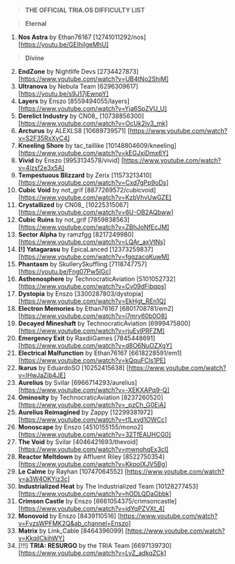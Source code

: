 > **THE OFFICIAL TRIA.OS DIFFICULTY LIST**

> **Eternal**
1. **Nos Astra** by Ethan76167 [12741011292/nos] [https://youtu.be/GEIhjIgeMhU]

> **Divine**
2. **EndZone** by Nightlife Devs [2734427873] [https://www.youtube.com/watch?v=UB4tNo2ShjM] 
3. **Ultranova** by Nebula Team [6296309617] [https://youtu.be/s9J17jEwnpY]
4. **Layers** by Enszo [8559494055/layers] [https://www.youtube.com/watch?v=Yja6SpZVU_U]
5. **Derelict Industry** by CN08_ [10738856300] [https://www.youtube.com/watch?v=OcUk2iv3_mk]
6. **Arcturus** by ALEXLS8 [10689739571] [https://www.youtube.com/watch?v=S2F35RxXvC4]
7. **Kneeling Shore** by tac_taillike [10148804609/kneeling] [https://www.youtube.com/watch?v=kEGJxiDmx6Y]
8. **Vivid** by Enszo [9953134578/vivid] [https://www.youtube.com/watch?v=4lzsf2e3x5A]
9. **Tempestuous Blizzard** by Zerix [11573213410] [https://www.youtube.com/watch?v=Cxd7gPp9oDs]
10. **Cubic Void** by not_grif [8877269572/cubicvoid] [https://www.youtube.com/watch?v=KzbVhvUwGZE]
11. **Crystallized** by CN08_ [10225315067] [https://www.youtube.com/watch?v=6U-OB2AQbww]
12. **Cubic Ruins** by not_grif [7859838563] [https://www.youtube.com/watch?v=ZBhJoNfEcJM]
13. **Sector Alpha** by ramzfgg [8217249980] [https://www.youtube.com/watch?v=LQAr_axVtNs]
14. **[!] Yatagarasu** by EpicaLanced [12373259837] [https://www.youtube.com/watch?v=fggzacqKuwM]
15. **Phantasm** by SkullerySkuffling [7118747757] [https://youtu.be/Fng07Pw5IGc]
16. **Asthenosphere** by TechnocraticAviation [5101052732] [https://www.youtube.com/watch?v=Cv09dFibqps]
17. **Dystopia** by Enszo [3300287803/dystopia] [https://www.youtube.com/watch?v=EkHgt_REn1Q]
18. **Electron Memories** by Ethan76167 [6801708781/em2] [https://www.youtube.com/watch?v=i7mry60b0O8] 
19. **Decayed Mineshaft** by TechnocraticAviation [6999475800] [https://www.youtube.com/watch?v=rjuEvIPRFZM]
20. **Emergency Exit** by RaxdiiGames [7845448691] [https://www.youtube.com/watch?v=d8O6NuOZXgY]
21. **Electrical Malfunction** by Ethan76167 [6618228591/em1] [https://www.youtube.com/watch?v=kQquFCls1PE]
22. **Ikarus** by EduardoSO [10252415638] [https://www.youtube.com/watch?v=IHwJaZib4JE]
23. **Aurelius** by Svilar [6966714293/aurelius] [https://www.youtube.com/watch?v=-XEKXAPq9-Q] 
24. **Ominosity** by TechnocraticAviation [8237260520] [https://www.youtube.com/watch?v=_pzCh_G0EjA]
25. **Aurelius Reimagined** by Zappy [12299381972] [https://www.youtube.com/watch?v=t1Lxvd1OWCc]
26. **Monoscape** by Enszo [4510155155/mono2] [https://www.youtube.com/watch?v=32TfEAUHCG0] 
27. **The Void** by Svilar [4046421693/thevoid] [https://www.youtube.com/watch?v=mwnohqEx3cI]
28. **Reactor Meltdown** by Affluent Riley [8522750354] [https://www.youtube.com/watch?v=KkpoIXJV5Bg]
29. **Le Calme** by Rayhan [10747064552] [https://www.youtube.com/watch?v=a3W4OKYjz3c]
30. **Industrialized Heat** by The Industrialized Team [10128277453] [https://www.youtube.com/watch?v=hODLQDaGbbk] 
31. **Crimson Castle** by Enszo [6661054375/crimsoncastle] [https://www.youtube.com/watch?v=jdYqPZVXt_4]
32. **Monovoid** by Enszo [8439110516] [https://www.youtube.com/watch?v=FvzsWPFMK2Q&ab_channel=Enszo] 
33. **Matrix** by Link_Cable [8464396099] [https://www.youtube.com/watch?v=KkqilCkjhWY]
34. [!!!] **TRIA: RESURGO** by the TRIA Team [6697139730] [https://www.youtube.com/watch?v=LyZ_adkqZCk] 
